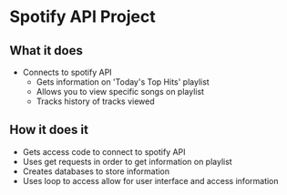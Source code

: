 # Spotify API Project

## What it does
* Connects to spotify API
  * Gets information on 'Today's Top Hits' playlist
  * Allows you to view specific songs on playlist
  * Tracks history of tracks viewed

## How it does it
* Gets access code to connect to spotify API
* Uses get requests in order to get information on playlist
* Creates databases to store information
* Uses loop to access allow for user interface and access information

